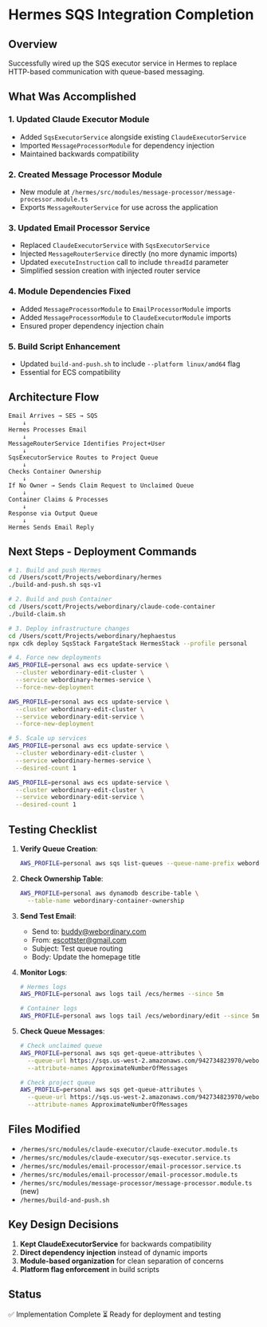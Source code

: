 # Hermes SQS Integration Completion

## Overview
Successfully wired up the SQS executor service in Hermes to replace HTTP-based communication with queue-based messaging.

## What Was Accomplished

### 1. Updated Claude Executor Module
- Added `SqsExecutorService` alongside existing `ClaudeExecutorService`
- Imported `MessageProcessorModule` for dependency injection
- Maintained backwards compatibility

### 2. Created Message Processor Module
- New module at `/hermes/src/modules/message-processor/message-processor.module.ts`
- Exports `MessageRouterService` for use across the application

### 3. Updated Email Processor Service
- Replaced `ClaudeExecutorService` with `SqsExecutorService`
- Injected `MessageRouterService` directly (no more dynamic imports)
- Updated `executeInstruction` call to include `threadId` parameter
- Simplified session creation with injected router service

### 4. Module Dependencies Fixed
- Added `MessageProcessorModule` to `EmailProcessorModule` imports
- Added `MessageProcessorModule` to `ClaudeExecutorModule` imports
- Ensured proper dependency injection chain

### 5. Build Script Enhancement
- Updated `build-and-push.sh` to include `--platform linux/amd64` flag
- Essential for ECS compatibility

## Architecture Flow

```
Email Arrives → SES → SQS
    ↓
Hermes Processes Email
    ↓
MessageRouterService Identifies Project+User
    ↓
SqsExecutorService Routes to Project Queue
    ↓
Checks Container Ownership
    ↓
If No Owner → Sends Claim Request to Unclaimed Queue
    ↓
Container Claims & Processes
    ↓
Response via Output Queue
    ↓
Hermes Sends Email Reply
```

## Next Steps - Deployment Commands

```bash
# 1. Build and push Hermes
cd /Users/scott/Projects/webordinary/hermes
./build-and-push.sh sqs-v1

# 2. Build and push Container
cd /Users/scott/Projects/webordinary/claude-code-container
./build-claim.sh

# 3. Deploy infrastructure changes
cd /Users/scott/Projects/webordinary/hephaestus
npx cdk deploy SqsStack FargateStack HermesStack --profile personal

# 4. Force new deployments
AWS_PROFILE=personal aws ecs update-service \
  --cluster webordinary-edit-cluster \
  --service webordinary-hermes-service \
  --force-new-deployment

AWS_PROFILE=personal aws ecs update-service \
  --cluster webordinary-edit-cluster \
  --service webordinary-edit-service \
  --force-new-deployment

# 5. Scale up services
AWS_PROFILE=personal aws ecs update-service \
  --cluster webordinary-edit-cluster \
  --service webordinary-hermes-service \
  --desired-count 1

AWS_PROFILE=personal aws ecs update-service \
  --cluster webordinary-edit-cluster \
  --service webordinary-edit-service \
  --desired-count 1
```

## Testing Checklist

1. **Verify Queue Creation**:
   ```bash
   AWS_PROFILE=personal aws sqs list-queues --queue-name-prefix webordinary
   ```

2. **Check Ownership Table**:
   ```bash
   AWS_PROFILE=personal aws dynamodb describe-table \
     --table-name webordinary-container-ownership
   ```

3. **Send Test Email**:
   - Send to: buddy@webordinary.com
   - From: escottster@gmail.com
   - Subject: Test queue routing
   - Body: Update the homepage title

4. **Monitor Logs**:
   ```bash
   # Hermes logs
   AWS_PROFILE=personal aws logs tail /ecs/hermes --since 5m
   
   # Container logs
   AWS_PROFILE=personal aws logs tail /ecs/webordinary/edit --since 5m
   ```

5. **Check Queue Messages**:
   ```bash
   # Check unclaimed queue
   AWS_PROFILE=personal aws sqs get-queue-attributes \
     --queue-url https://sqs.us-west-2.amazonaws.com/942734823970/webordinary-unclaimed \
     --attribute-names ApproximateNumberOfMessages
   
   # Check project queue
   AWS_PROFILE=personal aws sqs get-queue-attributes \
     --queue-url https://sqs.us-west-2.amazonaws.com/942734823970/webordinary-input-ameliastamps-scott \
     --attribute-names ApproximateNumberOfMessages
   ```

## Files Modified
- `/hermes/src/modules/claude-executor/claude-executor.module.ts`
- `/hermes/src/modules/claude-executor/sqs-executor.service.ts`
- `/hermes/src/modules/email-processor/email-processor.service.ts`
- `/hermes/src/modules/email-processor/email-processor.module.ts`
- `/hermes/src/modules/message-processor/message-processor.module.ts` (new)
- `/hermes/build-and-push.sh`

## Key Design Decisions
1. **Kept ClaudeExecutorService** for backwards compatibility
2. **Direct dependency injection** instead of dynamic imports
3. **Module-based organization** for clean separation of concerns
4. **Platform flag enforcement** in build scripts

## Status
✅ Implementation Complete
⏳ Ready for deployment and testing